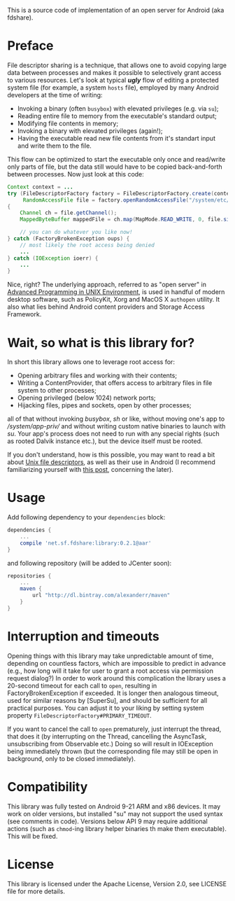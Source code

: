 This is a source code of implementation of an open server for Android (aka fdshare).

Preface
========

File descriptor sharing is a technique, that allows one to avoid copying large data between processes
and makes it possible to selectively grant access to various resources. Let's look at typical ***ugly*** flow of
editing a protected system file (for example, a system `hosts` file), employed by many Android
developers at the time of writing:

* Invoking a binary (often `busybox`) with elevated privileges (e.g. via `su`);
* Reading entire file to memory from the executable's standard output;
* Modifying file contents in memory;
* Invoking a binary with elevated privileges (again!);
* Having the executable read new file contents from it's standart input and write them to the file.

This flow can be optimized to start the executable only once and read/write only parts of file, but
the data still would have to be copied back-and-forth between processes. Now just look at this code:

```java
Context context = ...
try (FileDescriptorFactory factory = FileDescriptorFactory.create(context);
     RandomAccessFile file = factory.openRandomAccessFile("/system/etc/hosts"))
{
    Channel ch = file.getChannel();
    MappedByteBuffer mappedFile = ch.map(MapMode.READ_WRITE, 0, file.size);

    // you can do whatever you like now!
} catch (FactoryBrokenException oups) {
    // most likely the root access being denied
    ...
} catch (IOException ioerr) {
    ...
}
```

Nice, right? The underlying approach, referred to as "open server" in [Advanced Programming in UNIX Environment][1],
is used in handful of modern desktop software, such as PolicyKit, Xorg and MacOS X `authopen` utility. It also
what lies behind Android content providers and Storage Access Framework.

Wait, so what is this library for?
===================================

In short this library allows one to leverage root access for:

* Opening arbitrary files and working with their contents;
* Writing a ContentProvider, that offers access to arbitrary files in file system to other processes;
* Opening privileged (below 1024) network ports;
* Hijacking files, pipes and sockets, open by other processes;

all of that without invoking *busybox*, *sh* or like, without moving one's app to */system/app-priv/* and
without writing custom native binaries to launch with *su*. Your app's process does not need to run with
any special rights (such as rooted Dalvik instance etc.), but the device itself must be rooted.

If you don't understand, how is this possible, you may want to read a bit about [Unix file descriptors](https://en.wikipedia.org/wiki/File_descriptor),
as well as their use in Android (I recommend familiarizing yourself with [this post][2], concerning the later).

Usage
======

Add following dependency to your `dependencies` block:

```groovy
dependencies {
    ...
    compile 'net.sf.fdshare:library:0.2.1@aar'
}
```

and following repository (will be added to JCenter soon):

```groovy
repositories {
    ...
    maven {
        url "http://dl.bintray.com/alexanderr/maven"
    }
}
```

Interruption and timeouts
==========================

Opening things with this library may take unpredictable amount of time, depending on countless factors, which are
impossible to predict in advance (e.g., how long will it take for user to grant a root access via permission
request dialog?) In order to work around this complication the library uses a 20-second timeout for each call
to `open`, resulting in FactoryBrokenException if exceeded. It is longer then analogous timeout, used
for similar reasons by [SuperSu], and should be sufficient for all practical purposes. You can adjust it to
your liking by setting system property `FileDescriptorFactory#PRIMARY_TIMEOUT`.

If you want to cancel the call to `open` prematurely, just interrupt the thread, that does it
(by interrupting on the Thread,  cancelling the AsyncTask, unsubscribing from Observable etc.)
Doing so will result in IOException being immediately thrown (but the corresponding file may still be open
in background, only to be closed immediately).

Compatibility
==============

This library was fully tested on Android 9-21 ARM and x86 devices. It may work on older
versions, but installed "su" may not support the used syntax (see comments in code).
Versions below API 9 may require additional actions (such as `chmod`-ing library helper binaries
th make them executable). This will be fixed.

License
=========

This library is licensed under the Apache License, Version 2.0, see LICENSE file for more details.

[1]: http://www.apuebook.com
[2]: https://stackoverflow.com/a/30283769/1643723
[3]: http://forum.xda-developers.com/apps/supersu
